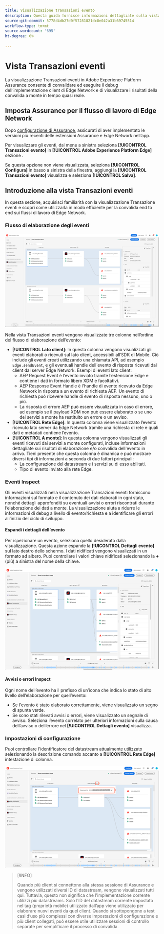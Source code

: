 ```yaml
---
title: Visualizzazione transazioni evento
description: Questa guida fornisce informazioni dettagliate sulla vista Transazioni evento in Adobe Experience Platform Assurance.
source-git-commit: 5778d4db27d0f57281821dc8e042a31b69745514
workflow-type: tm+mt
source-wordcount: '695'
ht-degree: 0%

---
```



# Vista Transazioni eventi

La visualizzazione Transazioni eventi in Adobe Experience Platform Assurance consente di convalidare ed eseguire il debug dell’implementazione client di Edge Network e di visualizzare i risultati della convalida a monte in tempo quasi reale.

## Imposta Assurance per il flusso di lavoro di Edge Network

Dopo [configurazione di Assurance](../tutorials/implement-assurance.md), assicurati di aver implementato le versioni più recenti delle estensioni Assurance e Edge Network nell’app.

Per visualizzare gli eventi, dal menu a sinistra seleziona **[!UICONTROL Transazioni evento]** in **[!UICONTROL Adobe Experience Platform Edge]** sezione .

Se questa opzione non viene visualizzata, seleziona **[!UICONTROL Configura]** in basso a sinistra della finestra, aggiungi la **[!UICONTROL Transazioni evento]** visualizza e seleziona **[!UICONTROL Salva]**.

## Introduzione alla vista Transazioni eventi

In questa sezione, acquisisci familiarità con la visualizzazione Transazione eventi e scopri come utilizzarla in modo efficiente per la convalida end to end sui flussi di lavoro di Edge Network.

### Flusso di elaborazione degli eventi

![Visualizzazione transazioni evento](./images/event-transactions/event-transactions-view.png)

Nella vista Transazioni eventi vengono visualizzate tre colonne nell’ordine del flusso di elaborazione dell’evento:

- **[!UICONTROL Lato client]**: In questa colonna vengono visualizzati gli eventi elaborati o ricevuti sul lato client, accessibili all’SDK di Mobile. Ciò include gli eventi creati utilizzando una chiamata API, ad esempio `Edge.sendEvent`, e gli eventuali handle dell&#39;evento di risposta ricevuti dal client dal server Edge Network. Esempi di eventi lato client:
   - AEP Request Event è l’evento inviato tramite l’estensione Edge e contiene i dati in formato libero XDM e facoltativi.
   - AEP Response Event Handle è l&#39;handle di evento ricevuto da Edge Network in risposta a un evento di richiesta AEP. Un evento di richiesta può ricevere handle di evento di risposta nessuno, uno o più.
   - La risposta di errore AEP può essere visualizzata in caso di errore, ad esempio se il payload XDM non può essere elaborato o se uno dei servizi a monte ha restituito un errore o un avviso.
- **[!UICONTROL Rete Edge]**: In questa colonna viene visualizzato l’evento ricevuto lato server da Edge Network tramite una richiesta di rete e quali dati e metadati contiene l’evento.
- **[!UICONTROL A monte]**: In questa colonna vengono visualizzati gli eventi ricevuti dai servizi a monte configurati, incluse informazioni dettagliate sui risultati di elaborazione e/o convalida dell&#39;evento in arrivo.
Tieni presente che questa colonna è dinamica e può mostrare diversi tipi di informazioni a seconda di due fattori principali:
   - La configurazione del datastream e i servizi su di esso abilitati.
   - Tipo di evento inviato alla rete Edge.

### Eventi Inspect

Gli eventi visualizzati nella visualizzazione Transazioni eventi forniscono informazioni sul formato e il contenuto dei dati elaborati in ogni stato, nonché dettagli approfonditi su eventuali avvisi o errori riscontrati durante l’elaborazione dei dati a monte. La visualizzazione aiuta a ridurre le informazioni di debug a livello di evento/richiesta e a identificare gli errori all’inizio del ciclo di sviluppo.

#### Espandi i dettagli dell’evento

Per ispezionare un evento, seleziona quello desiderato dalla visualizzazione. Questa azione espande la **[!UICONTROL Dettagli evento]** sul lato destro dello schermo.
I dati nidificati vengono visualizzati in un formato ad albero. Puoi controllare i valori chiave nidificati selezionando la **+** (più) a sinistra del nome della chiave.

![Dettagli evento](./images/event-transactions/event-details.png)

#### Avvisi o errori Inspect

Ogni nome dell’evento ha il prefisso di un’icona che indica lo stato di alto livello dell’elaborazione per quell’evento:

- Se l&#39;evento è stato elaborato correttamente, viene visualizzato un segno di spunta verde.
- Se sono stati rilevati avvisi o errori, viene visualizzato un segnale di avviso. Seleziona l’evento correlato per ulteriori informazioni sulla causa dell’avviso o dell’errore nel **[!UICONTROL Dettagli evento]** visualizza.

### Impostazioni di configurazione

Puoi controllare l&#39;identificatore del datastream attualmente utilizzato selezionando la descrizione comando accanto a **[!UICONTROL Rete Edge]** intestazione di colonna.

![Mostra l&#39;ID del datastream](./images/event-transactions/show-datastream-id.png)

>[!INFO]
>
>Quando più client si connettono alla stessa sessione di Assurance e vengono utilizzati diversi ID di datastream, vengono visualizzati tutti qui. Tuttavia, questo non significa che l&#39;implementazione corrente utilizzi più datastreams. Solo l’ID del datastream corrente impostato nel tag (proprietà mobile) utilizzato dall’app viene utilizzato per elaborare nuovi eventi da quel client. Quando si sottopongono a test casi d’uso più complessi con diverse impostazioni di configurazione e più client collegati, può essere utile utilizzare sessioni di controllo separate per semplificare il processo di convalida.

